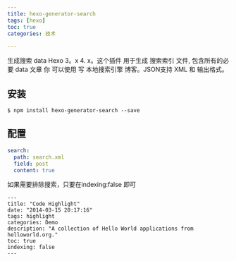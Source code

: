 ```yaml
---
title: hexo-generator-search
tags: [hexo]
toc: true
categories: 技术

---
```



生成搜索 data   Hexo  3。x   4. x。这个插件    用于生成  搜索索引 文件,  包含所有的必要  data    文章 你 可以使用 写 本地搜索引擎   博客。JSON支持  XML 和   输出格式。

## 安装
```shell
$ npm install hexo-generator-search --save
```

## 配置

```yml
search:
  path: search.xml
  field: post
  content: true
```


如果需要排除搜索，只要在indexing:false 即可
```
---
title: "Code Highlight"
date: "2014-03-15 20:17:16"
tags: highlight
categories: Demo
description: "A collection of Hello World applications from helloworld.org."
toc: true
indexing: false
---
```